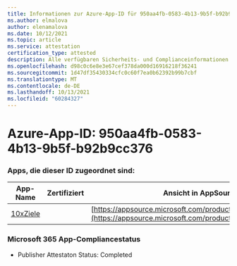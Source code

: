```yaml
---
title: Informationen zur Azure-App-ID für 950aa4fb-0583-4b13-9b5f-b92b9cc376
ms.author: elmalova
author: elenamalova
ms.date: 10/12/2021
ms.topic: article
ms.service: attestation
certification_type: attested
description: Alle verfügbaren Sicherheits- und Complianceinformationen für 950aa4fb-0583-4b13-9b5f-bb92b9cc376.
ms.openlocfilehash: d98c0c6e8e3e67cef378da000d16916218f36241
ms.sourcegitcommit: 1d47df35430334cfc0c60f7ea0b62392b99b7cbf
ms.translationtype: MT
ms.contentlocale: de-DE
ms.lasthandoff: 10/13/2021
ms.locfileid: "60284327"
---
```

# <a name="azure-app-id-950aa4fb-0583-4b13-9b5f-bbc92b9cc376"></a>Azure-App-ID: 950aa4fb-0583-4b13-9b5f-b92b9cc376


### <a name="apps-associated-with-this-id"></a>Apps, die dieser ID zugeordnet sind:
| **App-Name** | **Zertifiziert** | **Ansicht in AppSource** |
|--------------|---------------|-----------------------|
| [10xZiele](https://docs.microsoft.com/microsoft-365-app-certification/forward/WA200003122) |  | [https://appsource.microsoft.com/product/office/WA200003122](https://appsource.microsoft.com/product/office/WA200003122) |

### <a name="microsoft-365-app-compliance-status"></a>Microsoft 365 App-Compliancestatus
- Publisher Attestaton Status: Completed
